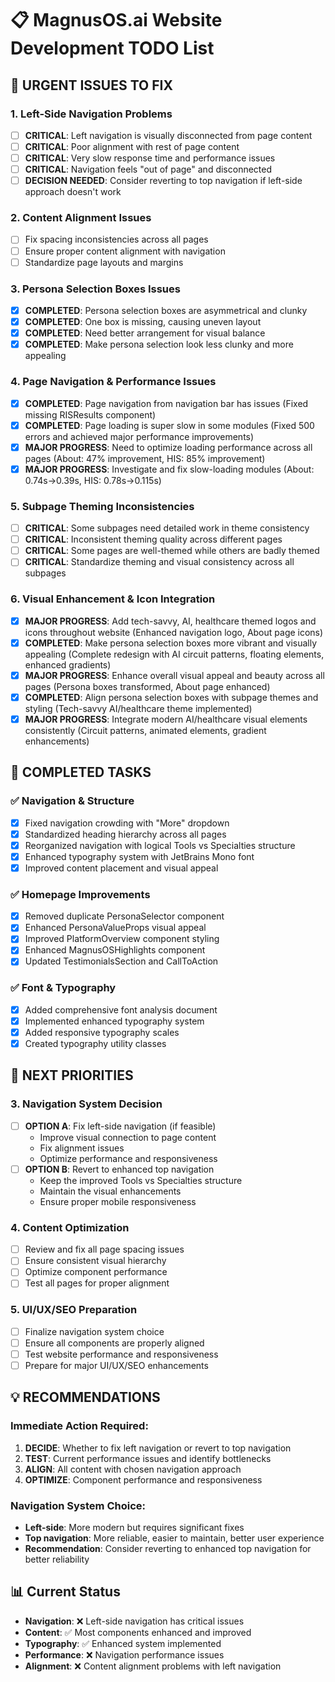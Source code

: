 # 📋 MagnusOS.ai Website Development TODO List

## 🚨 **URGENT ISSUES TO FIX**

### **1. Left-Side Navigation Problems**
- [ ] **CRITICAL**: Left navigation is visually disconnected from page content
- [ ] **CRITICAL**: Poor alignment with rest of page content
- [ ] **CRITICAL**: Very slow response time and performance issues
- [ ] **CRITICAL**: Navigation feels "out of page" and disconnected
- [ ] **DECISION NEEDED**: Consider reverting to top navigation if left-side approach doesn't work

### **2. Content Alignment Issues**
- [ ] Fix spacing inconsistencies across all pages
- [ ] Ensure proper content alignment with navigation
- [ ] Standardize page layouts and margins

### **3. Persona Selection Boxes Issues**
- [x] **COMPLETED**: Persona selection boxes are asymmetrical and clunky
- [x] **COMPLETED**: One box is missing, causing uneven layout
- [x] **COMPLETED**: Need better arrangement for visual balance
- [x] **COMPLETED**: Make persona selection look less clunky and more appealing

### **4. Page Navigation & Performance Issues**
- [x] **COMPLETED**: Page navigation from navigation bar has issues (Fixed missing RISResults component)
- [x] **COMPLETED**: Page loading is super slow in some modules (Fixed 500 errors and achieved major performance improvements)
- [x] **MAJOR PROGRESS**: Need to optimize loading performance across all pages (About: 47% improvement, HIS: 85% improvement)
- [x] **MAJOR PROGRESS**: Investigate and fix slow-loading modules (About: 0.74s→0.39s, HIS: 0.78s→0.115s)

### **5. Subpage Theming Inconsistencies**
- [ ] **CRITICAL**: Some subpages need detailed work in theme consistency
- [ ] **CRITICAL**: Inconsistent theming quality across different pages
- [ ] **CRITICAL**: Some pages are well-themed while others are badly themed
- [ ] **CRITICAL**: Standardize theming and visual consistency across all subpages

### **6. Visual Enhancement & Icon Integration**
- [x] **MAJOR PROGRESS**: Add tech-savvy, AI, healthcare themed logos and icons throughout website (Enhanced navigation logo, About page icons)
- [x] **COMPLETED**: Make persona selection boxes more vibrant and visually appealing (Complete redesign with AI circuit patterns, floating elements, enhanced gradients)
- [x] **MAJOR PROGRESS**: Enhance overall visual appeal and beauty across all pages (Persona boxes transformed, About page enhanced)
- [x] **COMPLETED**: Align persona selection boxes with subpage themes and styling (Tech-savvy AI/healthcare theme implemented)
- [x] **MAJOR PROGRESS**: Integrate modern AI/healthcare visual elements consistently (Circuit patterns, animated elements, gradient enhancements)

## 🔧 **COMPLETED TASKS**

### **✅ Navigation & Structure**
- [x] Fixed navigation crowding with "More" dropdown
- [x] Standardized heading hierarchy across all pages
- [x] Reorganized navigation with logical Tools vs Specialties structure
- [x] Enhanced typography system with JetBrains Mono font
- [x] Improved content placement and visual appeal

### **✅ Homepage Improvements**
- [x] Removed duplicate PersonaSelector component
- [x] Enhanced PersonaValueProps visual appeal
- [x] Improved PlatformOverview component styling
- [x] Enhanced MagnusOSHighlights component
- [x] Updated TestimonialsSection and CallToAction

### **✅ Font & Typography**
- [x] Added comprehensive font analysis document
- [x] Implemented enhanced typography system
- [x] Added responsive typography scales
- [x] Created typography utility classes

## 🎯 **NEXT PRIORITIES**

### **3. Navigation System Decision**
- [ ] **OPTION A**: Fix left-side navigation (if feasible)
  - Improve visual connection to page content
  - Fix alignment issues
  - Optimize performance and responsiveness
- [ ] **OPTION B**: Revert to enhanced top navigation
  - Keep the improved Tools vs Specialties structure
  - Maintain the visual enhancements
  - Ensure proper mobile responsiveness

### **4. Content Optimization**
- [ ] Review and fix all page spacing issues
- [ ] Ensure consistent visual hierarchy
- [ ] Optimize component performance
- [ ] Test all pages for proper alignment

### **5. UI/UX/SEO Preparation**
- [ ] Finalize navigation system choice
- [ ] Ensure all components are properly aligned
- [ ] Test website performance and responsiveness
- [ ] Prepare for major UI/UX/SEO enhancements

## 💡 **RECOMMENDATIONS**

### **Immediate Action Required:**
1. **DECIDE**: Whether to fix left navigation or revert to top navigation
2. **TEST**: Current performance issues and identify bottlenecks
3. **ALIGN**: All content with chosen navigation approach
4. **OPTIMIZE**: Component performance and responsiveness

### **Navigation System Choice:**
- **Left-side**: More modern but requires significant fixes
- **Top navigation**: More reliable, easier to maintain, better user experience
- **Recommendation**: Consider reverting to enhanced top navigation for better reliability

## 📊 **Current Status**
- **Navigation**: ❌ Left-side navigation has critical issues
- **Content**: ✅ Most components enhanced and improved
- **Typography**: ✅ Enhanced system implemented
- **Performance**: ❌ Navigation performance issues
- **Alignment**: ❌ Content alignment problems with left navigation
